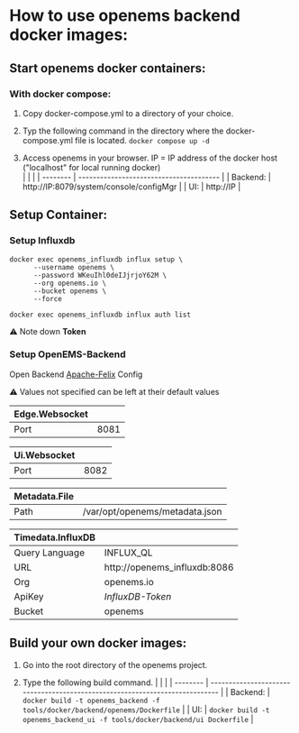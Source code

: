 # How to use openems backend docker images:

## Start openems docker containers:

### With docker compose:
1. Copy docker-compose.yml to a directory of your choice.

2. Typ the following command in the directory where the docker-compose.yml file is located.
`docker compose up -d`

3. Access openems in your browser.
IP = IP address of the docker host ("localhost" for local running docker)  
    |          |                                         |
    | -------- | --------------------------------------- |
    | Backend: | http://IP:8079/system/console/configMgr |
    | UI:      | http://IP                               |

## Setup Container:
### Setup Influxdb
```
docker exec openems_influxdb influx setup \
      --username openems \
      --password WKeuIhl0deIJjrjoY62M \
      --org openems.io \
      --bucket openems \
      --force
```

```
docker exec openems_influxdb influx auth list
```

⚠️ Note down **Token**

### Setup OpenEMS-Backend
Open Backend [Apache-Felix](http://localhost:8079/system/console/configMgr) Config

⚠️ Values not specified can be left at their default values

| Edge.Websocket |      |
| -------------- | ---- |
| Port           | 8081 |

| Ui.Websocket |      |
| ------------ | ---- |
| Port         | 8082 |

| Metadata.File |                                |
| ------------- | ------------------------------ |
| Path          | /var/opt/openems/metadata.json |

| Timedata.InfluxDB |                              |
| ----------------- | ---------------------------- |
| Query Language    | INFLUX_QL                    |
| URL               | http://openems_influxdb:8086 |
| Org               | openems.io                   |
| ApiKey            | *InfluxDB-Token*             |
| Bucket            | openems                      |

## Build your own docker images:

1. Go into the root directory of the openems project.

2. Type the following build command.
    |          |                                                                              |
    | -------- | ---------------------------------------------------------------------------- |
    | Backend: | `docker build -t openems_backend -f tools/docker/backend/openems/Dockerfile` |
    | UI:      | `docker build -t openems_backend_ui -f tools/docker/backend/ui Dockerfile`   |